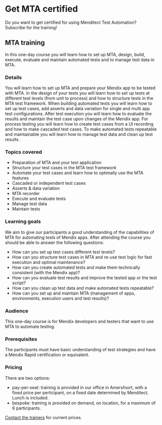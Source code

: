# Get MTA certified

Do you want to get certified for using Menditect Test Automation?
Subscribe for the training! 

## MTA training

In this one-day course you will learn how to set up MTA, design, build, execute, evaluate and maintain automated tests and to manage test data in MTA.

### Details

You will learn how to set up MTA and prepare your Mendix app to be tested with MTA. In the design of your tests you will learn how to set up tests at different test levels (from unit to process) and how to structure
tests in the MTA test framework. When building automated tests you will learn how to set up test cases, add asserts and data variation for single and multi app test configurations. After test execution you will learn
how to evaluate the results and maintain the test case upon changes of the Mendix app. For process testing you will learn how to create test cases from a UI recording and how to make cascaded test cases. To make
automated tests repeatable and maintainable you will learn how to manage test data and clean up test results.

### Topics covered

- Preparation of MTA and your test application
- Structure your test cases in the MTA test framework
- Automate your test cases and learn how to optimally use the MTA features
- Cascaded or independent test cases
- Asserts & data variation
- MTA recorder
- Execute and evaluate tests
- Manage test data
- Maintain tests

### Learning goals

We aim to give our participants a good understanding of the capabilities of MTA for automating tests of Mendix apps. After attending the course you should be able to answer the following questions:

- How can you set up test cases different test levels?
- How can you structure test cases in MTA and re-use test logic for fast execution and optimal maintenance?
- How can you create automated tests and make them technically consistent (with the Mendix app)?
- How can you evaluate test results and improve the tested app or the test script?
- How can you clean up test data and make automated tests repeatable?
- How can you set up and maintain MTA (management of apps, environments, execution users and test results)?

### Audience

This one-day course is for Mendix developers and testers that want to use MTA to automate testing.

### Prerequisites

The participants must have basic understanding of test strategies and have a Mendix Rapid certification or equivalent.

### Pricing

There are two options:
- pay-per-seat: training is provided in our office in Amersfoort, with a fixed price per perticipant, on a fixed date determined by Menditect. Lunch is included.
- bespoke: training is provided on demand, on location, for a maximum of 6 participants.

[Contact the trainers](mailto:training@menditect.com) for current prices.